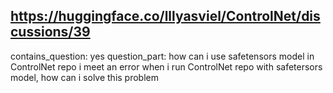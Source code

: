 ## https://huggingface.co/lllyasviel/ControlNet/discussions/39

contains_question: yes
question_part: how can i use safetensors model in ControlNet repo
i meet an error when i run ControlNet repo with safetersors model, how can i solve this problem